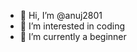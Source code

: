 - 👋 Hi, I’m @anuj2801
- 👀 I’m interested in coding
- 🌱 I’m currently a beginner

<!---
anuj2801/anuj2801 is a ✨ special ✨ repository because its `README.md` (this file) appears on your GitHub profile.
You can click the Preview link to take a look at your changes.
--->
